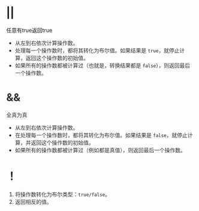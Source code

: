 # ||
任意有true返回true

+ <font style="color:rgb(49, 49, 48);">从左到右依次计算操作数。</font>
+ <font style="color:rgb(49, 49, 48);">处理每一个操作数时，都将其转化为布尔值。如果结果是</font><font style="color:rgb(49, 49, 48);"> </font>`true`<font style="color:rgb(49, 49, 48);">，就停止计算，返回这个操作数的初始值。</font>
+ <font style="color:rgb(49, 49, 48);">如果所有的操作数都被计算过（也就是，转换结果都是 </font>`false`<font style="color:rgb(49, 49, 48);">），则返回最后一个操作数。</font>

# <font style="color:rgb(49, 49, 48);">&&</font>
<font style="color:rgb(49, 49, 48);">全真为真</font>

+ <font style="color:rgb(49, 49, 48);">从左到右依次计算操作数。</font>
+ <font style="color:rgb(49, 49, 48);">在处理每一个操作数时，都将其转化为布尔值。如果结果是</font><font style="color:rgb(49, 49, 48);"> </font>`false`<font style="color:rgb(49, 49, 48);">，就停止计算，并返回这个操作数的初始值。</font>
+ <font style="color:rgb(49, 49, 48);">如果所有的操作数都被计算过（例如都是真值），则返回最后一个操作数。</font>



# ！
1. <font style="color:rgb(49, 49, 48);">将操作数转化为布尔类型：</font>`true/false`<font style="color:rgb(49, 49, 48);">。</font>
2. <font style="color:rgb(49, 49, 48);">返回相反的值。</font>

